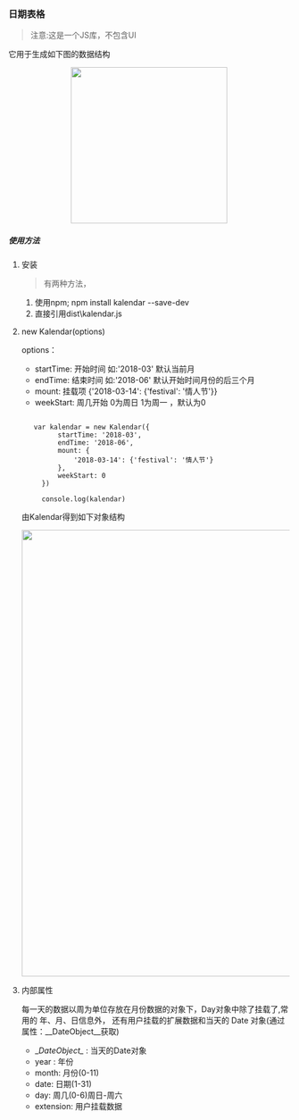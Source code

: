 ### 日期表格

> 注意:这是一个JS库，不包含UI

它用于生成如下图的数据结构

<p align="center"><img src="https://raw.githubusercontent.com/loadchange/kalendar/master/preview.png" width="280"></p>


##### 使用方法


1. 安装

    >   有两种方法，

    1. 使用npm; npm install kalendar --save-dev
    2. 直接引用dist\kalendar.js

2. new Kalendar(options)

   options：

   -    startTime: 开始时间 如:'2018-03' 默认当前月
   -    endTime: 结束时间 如:'2018-06' 默认开始时间月份的后三个月
   -    mount: 挂载项 {'2018-03-14': {'festival': '情人节'}}
   -    weekStart: 周几开始 0为周日 1为周一 ，默认为0

   ```

      var kalendar = new Kalendar({
            startTime: '2018-03',
            endTime: '2018-06',
            mount: {
                '2018-03-14': {'festival': '情人节'}
            },
            weekStart: 0
        })

        console.log(kalendar)
    ```

   由Kalendar得到如下对象结构

   <p align="center"><img src="https://raw.githubusercontent.com/loadchange/kalendar/master/output.png" width="800"></p>

3. 内部属性

   每一天的数据以周为单位存放在月份数据的对象下，Day对象中除了挂载了,常用的 年、月、日信息外，
   还有用户挂载的扩展数据和当天的 Date 对象(通过属性：\__DateObject\__获取)

   - \__DateObject\__ : 当天的Date对象
   - year : 年份
   - month: 月份(0-11)
   - date: 日期(1-31)
   - day: 周几(0-6)周日-周六
   - extension: 用户挂载数据
